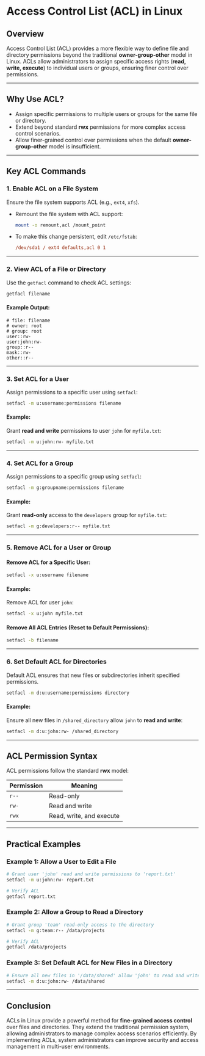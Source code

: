 
# **Access Control List (ACL) in Linux**  

## **Overview**  
Access Control List (ACL) provides a more flexible way to define file and directory permissions beyond the traditional **owner-group-other** model in Linux. ACLs allow administrators to assign specific access rights (**read, write, execute**) to individual users or groups, ensuring finer control over permissions.  

---

## **Why Use ACL?**  

- Assign specific permissions to multiple users or groups for the same file or directory.  
- Extend beyond standard **rwx** permissions for more complex access control scenarios.  
- Allow finer-grained control over permissions when the default **owner-group-other** model is insufficient.  

---

## **Key ACL Commands**  

### **1. Enable ACL on a File System**  
Ensure the file system supports ACL (e.g., `ext4`, `xfs`).  

- Remount the file system with ACL support:  
    ```bash
    mount -o remount,acl /mount_point
    ```
- To make this change persistent, edit `/etc/fstab`:  
    ```ini
    /dev/sda1 / ext4 defaults,acl 0 1
    ```

---

### **2. View ACL of a File or Directory**  
Use the `getfacl` command to check ACL settings:  
```bash
getfacl filename
```  
#### **Example Output:**  
```
# file: filename
# owner: root
# group: root
user::rw-
user:john:rw-
group::r--
mask::rw-
other::r--
```

---

### **3. Set ACL for a User**  
Assign permissions to a specific user using `setfacl`:  
```bash
setfacl -m u:username:permissions filename
```  
#### **Example:**  
Grant **read and write** permissions to user `john` for `myfile.txt`:  
```bash
setfacl -m u:john:rw- myfile.txt
```

---

### **4. Set ACL for a Group**  
Assign permissions to a specific group using `setfacl`:  
```bash
setfacl -m g:groupname:permissions filename
```  
#### **Example:**  
Grant **read-only** access to the `developers` group for `myfile.txt`:  
```bash
setfacl -m g:developers:r-- myfile.txt
```

---

### **5. Remove ACL for a User or Group**  

#### **Remove ACL for a Specific User:**  
```bash
setfacl -x u:username filename
```  
#### **Example:**  
Remove ACL for user `john`:  
```bash
setfacl -x u:john myfile.txt
```

#### **Remove All ACL Entries (Reset to Default Permissions):**  
```bash
setfacl -b filename
```

---

### **6. Set Default ACL for Directories**  
Default ACL ensures that new files or subdirectories inherit specified permissions.  

```bash
setfacl -m d:u:username:permissions directory
```  
#### **Example:**  
Ensure all new files in `/shared_directory` allow `john` to **read and write**:  
```bash
setfacl -m d:u:john:rw- /shared_directory
```

---

## **ACL Permission Syntax**  
ACL permissions follow the standard **rwx** model:  

| Permission | Meaning |
|------------|----------|
| `r--` | Read-only |
| `rw-` | Read and write |
| `rwx` | Read, write, and execute |

---

## **Practical Examples**  

### **Example 1: Allow a User to Edit a File**  
```bash
# Grant user 'john' read and write permissions to 'report.txt'
setfacl -m u:john:rw- report.txt

# Verify ACL
getfacl report.txt
```

### **Example 2: Allow a Group to Read a Directory**  
```bash
# Grant group 'team' read-only access to the directory
setfacl -m g:team:r-- /data/projects

# Verify ACL
getfacl /data/projects
```

### **Example 3: Set Default ACL for New Files in a Directory**  
```bash
# Ensure all new files in '/data/shared' allow 'john' to read and write
setfacl -m d:u:john:rw- /data/shared
```

---

## **Conclusion**  
ACLs in Linux provide a powerful method for **fine-grained access control** over files and directories. They extend the traditional permission system, allowing administrators to manage complex access scenarios efficiently. By implementing ACLs, system administrators can improve security and access management in multi-user environments.  
